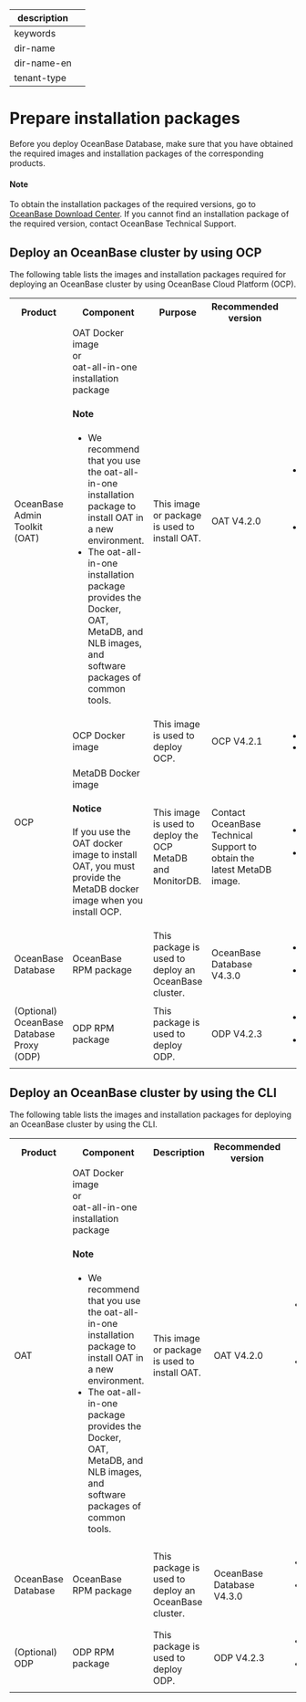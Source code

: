|description||
|---|---|
|keywords||
|dir-name||
|dir-name-en||
|tenant-type||

# Prepare installation packages

Before you deploy OceanBase Database, make sure that you have obtained the required images and installation packages of the corresponding products.

<main id="notice" type='explain'>
    <h4>Note</h4>
    <p>To obtain the installation packages of the required versions, go to <a href="https://en.oceanbase.com/softwarecenter">OceanBase Download Center</a>. If you cannot find an installation package of the required version, contact OceanBase Technical Support. </p>
</main>

## Deploy an OceanBase cluster by using OCP

The following table lists the images and installation packages required for deploying an OceanBase cluster by using OceanBase Cloud Platform (OCP).

<table>
   <tr>
       <th>Product</th>
       <th>Component</th>
       <th>Purpose</th>
       <th>Recommended version</th>
       <th>Image/Installation package</th>
   </tr>
   <tr>
       <td>OceanBase Admin Toolkit (OAT)</td>
       <td>OAT Docker image</br>or</br>oat-all-in-one installation package <main id="notice" type='explain'><h4>Note</h4><p><ul><li>We recommend that you use the oat-all-in-one installation package to install OAT in a new environment. </li><li>The oat-all-in-one installation package provides the Docker, OAT, MetaDB, and NLB images, and software packages of common tools. </li></ul></p></main></td>
       <td>This image or package is used to install OAT. </td>
       <td>OAT V4.2.0</td>
       <td><ul><li>OAT Docker image:<ul><li>x86_64 platform: oat_x.x.x_xxxxxxxx_x86.tgz</li><li>AArch64 platform: oat_x.x.x_xxxxxxxx_arm.tgz</li></ul>
       </li><li>oat-all-in-one installation package:<ul><li>x86_64 platform: oat-all-in-one-x86-411.tar</li><li>AArch64 platform: oat-all-in-one-arm-411.tar</li></ul></li></ul></td>
   </tr>
   <tr>
       <td rowspan="2">OCP</td>
       <td>OCP Docker image</td>
       <td>This image is used to deploy OCP. </td>
       <td>OCP V4.2.1</td>
       <td><ul><li>x86_64 platform: ocpxxx.tar.gz</li><li>AArch64 platform: ocpxxx.arm.tar.gz</li></ul></td>
   </tr>
   <tr>
       <td>MetaDB Docker image <main id="notice" type='notice'><h4>Notice</h4><p>If you use the OAT docker image to install OAT, you must provide the MetaDB docker image when you install OCP. </p></main></td>
       <td>This image is used to deploy the OCP MetaDB and MonitorDB. </td>
       <td>Contact OceanBase Technical Support to obtain the latest MetaDB image. </td>
       <td><ul><li>x86_64 platform: meta_xxxxxx_xxxxxx_x86_xxxxxxxx.tgz</li><li>AArch64 platform: meta_xxxxxx_xxxxxx_arm_xxxxxxxx.tgz</li></ul></td>
   </tr>
   <tr>
       <td>OceanBase Database</td>
       <td>OceanBase RPM package</td>
       <td>This package is used to deploy an OceanBase cluster. </td>
       <td>OceanBase Database V4.3.0</td>
       <td><ul><li>x86_64 platform: oceanbase-x.x.x.x-xxxxxxxxxxxxxxxxxx.el7.x86_64.rpm</li><li>AArch64 platform: oceanbase-x.x.x.x-xxxxxxxxxxxxxxxxxx.el7.aarch64.rpm</li></ul></td>
   </tr>
   <tr>
       <td>(Optional) OceanBase Database Proxy (ODP)</td>
       <td>ODP RPM package</td>
       <td>This package is used to deploy ODP. </td>
       <td>ODP V4.2.3</td>
       <td><ul><li>x86_64 platform: obproxy-x.x.x.x-xxxxxxxxxxxxxx.el7.x86_64.rpm</li><li>AArch64 platform: obproxy-x.x.x.x-xxxxxxxxxxxxxx.el7.aarch64.rpm</li></ul></td>
   </tr>
</table>

## Deploy an OceanBase cluster by using the CLI

The following table lists the images and installation packages for deploying an OceanBase cluster by using the CLI.

<table>
   <tr>
       <th>Product</th>
       <th>Component</th>
       <th>Description</th>
       <th>Recommended version</th>
       <th>Image/Installation package</th>
   </tr>
   <tr>
       <td>OAT</td>
       <td>OAT Docker image</br>or</br>oat-all-in-one installation package <main id="notice" type='explain'><h4>Note</h4><p><ul><li>We recommend that you use the oat-all-in-one installation package to install OAT in a new environment. </li><li>The oat-all-in-one package provides the Docker, OAT, MetaDB, and NLB images, and software packages of common tools. </li></ul></p></main></td>
       <td>This image or package is used to install OAT. </td>
       <td>OAT V4.2.0</td>
       <td><ul><li>OAT Docker image:<ul><li>x86_64 platform: oat_x.x.x_xxxxxxxx_x86.tgz</li><li>AArch64 platform: oat_x.x.x_xxxxxxxx_arm.tgz</li></ul>
       </li><li>oat-all-in-one installation package:<ul><li>x86_64 platform: oat-all-in-one-x86-411.tar</li><li>AArch64 platform: oat-all-in-one-arm-411.tar</li></ul></li></ul></td>
   </tr>
   <tr>
       <td>OceanBase Database</td>
       <td>OceanBase RPM package</td>
       <td>This package is used to deploy an OceanBase cluster. </td>
       <td>OceanBase Database V4.3.0</td>
       <td><ul><li>x86_64 platform: oceanbase-x.x.x.x-xxxxxxxxxxxxxxxxxx.el7.x86_64.rpm</li><li>AArch64 platform: oceanbase-x.x.x.x-xxxxxxxxxxxxxxxxxx.el7.aarch64.rpm</li></ul></td>
   </tr>
   <tr>
       <td>(Optional) ODP</td>
       <td>ODP RPM package</td>
       <td>This package is used to deploy ODP. </td>
       <td>ODP V4.2.3</td>
       <td><ul><li>x86_64 platform: obproxy-x.x.x.x-xxxxxxxxxxxxxx.el7.x86_64.rpm</li><li>AArch64 platform: obproxy-x.x.x.x-xxxxxxxxxxxxxx.el7.aarch64.rpm</li></ul></td>
   </tr>
</table>